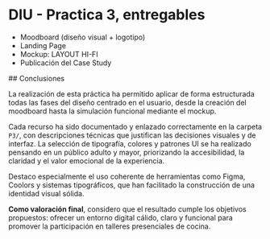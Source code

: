 # DIU - Practica 3, entregables

- Moodboard (diseño visual + logotipo)   
- Landing Page
- Mockup: LAYOUT HI-FI
- Publicación del Case Study

## Conclusiones

La realización de esta práctica ha permitido aplicar de forma estructurada todas las fases del diseño centrado en el usuario, desde la creación del moodboard hasta la simulación funcional mediante el mockup.

Cada recurso ha sido documentado y enlazado correctamente en la carpeta `P3/`, con descripciones técnicas que justifican las decisiones visuales y de interfaz. La selección de tipografía, colores y patrones UI se ha realizado pensando en un público adulto y mayor, priorizando la accesibilidad, la claridad y el valor emocional de la experiencia.

Destaco especialmente el uso coherente de herramientas como Figma, Coolors y sistemas tipográficos, que han facilitado la construcción de una identidad visual sólida.

**Como valoración final**, considero que el resultado cumple los objetivos propuestos: ofrecer un entorno digital cálido, claro y funcional para promover la participación en talleres presenciales de cocina. 




